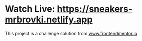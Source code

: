 # Watch Live: https://sneakers-mrbrovki.netlify.app

This project is a challenge solution from www.frontendmentor.io
